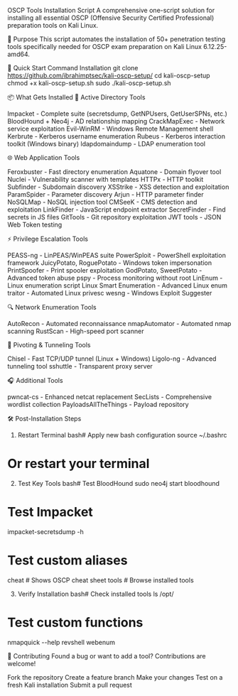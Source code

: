 OSCP Tools Installation Script
A comprehensive one-script solution for installing all essential OSCP (Offensive Security Certified Professional) preparation tools on Kali Linux.

🎯 Purpose
This script automates the installation of 50+ penetration testing tools specifically needed for OSCP exam preparation on Kali Linux 6.12.25-amd64.

🚀 Quick Start
Command Installation
git clone https://github.com/ibrahimptsec/kali-oscp-setup/
cd kali-oscp-setup
chmod +x kali-oscp-setup.sh
sudo ./kali-oscp-setup.sh


📦 What Gets Installed
🎯 Active Directory Tools

Impacket - Complete suite (secretsdump, GetNPUsers, GetUserSPNs, etc.)
BloodHound + Neo4j - AD relationship mapping
CrackMapExec - Network service exploitation
Evil-WinRM - Windows Remote Management shell
Kerbrute - Kerberos username enumeration
Rubeus - Kerberos interaction toolkit (Windows binary)
ldapdomaindump - LDAP enumeration tool

🌐 Web Application Tools

Feroxbuster - Fast directory enumeration
Aquatone - Domain flyover tool
Nuclei - Vulnerability scanner with templates
HTTPx - HTTP toolkit
Subfinder - Subdomain discovery
XSStrike - XSS detection and exploitation
ParamSpider - Parameter discovery
Arjun - HTTP parameter finder
NoSQLMap - NoSQL injection tool
CMSeeK - CMS detection and exploitation
LinkFinder - JavaScript endpoint extractor
SecretFinder - Find secrets in JS files
GitTools - Git repository exploitation
JWT tools - JSON Web Token testing

⚡ Privilege Escalation Tools

PEASS-ng - LinPEAS/WinPEAS suite
PowerSploit - PowerShell exploitation framework
JuicyPotato, RoguePotato - Windows token impersonation
PrintSpoofer - Print spooler exploitation
GodPotato, SweetPotato - Advanced token abuse
pspy - Process monitoring without root
LinEnum - Linux enumeration script
Linux Smart Enumeration - Advanced Linux enum
traitor - Automated Linux privesc
wesng - Windows Exploit Suggester

🔍 Network Enumeration Tools

AutoRecon - Automated reconnaissance
nmapAutomator - Automated nmap scanning
RustScan - High-speed port scanner

🔄 Pivoting & Tunneling Tools

Chisel - Fast TCP/UDP tunnel (Linux + Windows)
Ligolo-ng - Advanced tunneling tool
sshuttle - Transparent proxy server

🎧 Additional Tools

pwncat-cs - Enhanced netcat replacement
SecLists - Comprehensive wordlist collection
PayloadsAllTheThings - Payload repository


🛠️ Post-Installation Steps
1. Restart Terminal
bash# Apply new bash configuration
source ~/.bashrc
# Or restart your terminal

2. Test Key Tools
bash# Test BloodHound
sudo neo4j start
bloodhound

# Test Impacket
impacket-secretsdump -h

# Test custom aliases
cheat  # Shows OSCP cheat sheet
tools  # Browse installed tools

3. Verify Installation
bash# Check installed tools
ls /opt/

# Test custom functions
nmapquick --help
revshell
webenum


🤝 Contributing
Found a bug or want to add a tool? Contributions are welcome!

Fork the repository
Create a feature branch
Make your changes
Test on a fresh Kali installation
Submit a pull request
